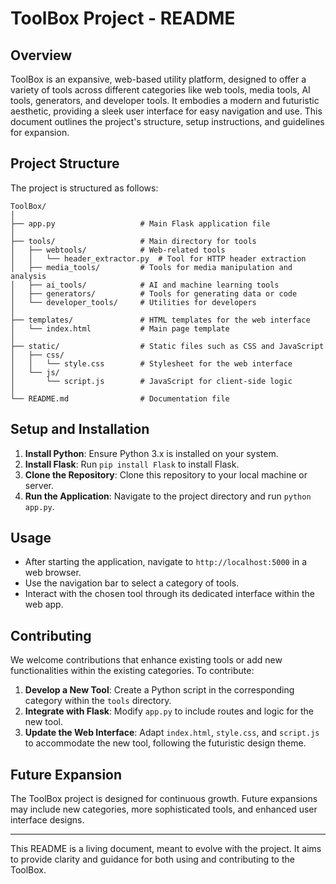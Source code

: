 
# ToolBox Project - README

## Overview

ToolBox is an expansive, web-based utility platform, designed to offer a variety of tools across different categories like web tools, media tools, AI tools, generators, and developer tools. It embodies a modern and futuristic aesthetic, providing a sleek user interface for easy navigation and use. This document outlines the project's structure, setup instructions, and guidelines for expansion.

## Project Structure

The project is structured as follows:

```
ToolBox/
│
├── app.py                   # Main Flask application file
│
├── tools/                   # Main directory for tools
│   ├── webtools/            # Web-related tools
│   │   └── header_extractor.py  # Tool for HTTP header extraction
│   ├── media_tools/         # Tools for media manipulation and analysis
│   ├── ai_tools/            # AI and machine learning tools
│   ├── generators/          # Tools for generating data or code
│   └── developer_tools/     # Utilities for developers
│
├── templates/               # HTML templates for the web interface
│   └── index.html           # Main page template
│
├── static/                  # Static files such as CSS and JavaScript
│   ├── css/
│   │   └── style.css        # Stylesheet for the web interface
│   └── js/
│       └── script.js        # JavaScript for client-side logic
│
└── README.md                # Documentation file
```

## Setup and Installation

1. **Install Python**: Ensure Python 3.x is installed on your system.
2. **Install Flask**: Run `pip install Flask` to install Flask.
3. **Clone the Repository**: Clone this repository to your local machine or server.
4. **Run the Application**: Navigate to the project directory and run `python app.py`.

## Usage

- After starting the application, navigate to `http://localhost:5000` in a web browser.
- Use the navigation bar to select a category of tools.
- Interact with the chosen tool through its dedicated interface within the web app.

## Contributing

We welcome contributions that enhance existing tools or add new functionalities within the existing categories. To contribute:

1. **Develop a New Tool**: Create a Python script in the corresponding category within the `tools` directory.
2. **Integrate with Flask**: Modify `app.py` to include routes and logic for the new tool.
3. **Update the Web Interface**: Adapt `index.html`, `style.css`, and `script.js` to accommodate the new tool, following the futuristic design theme.

## Future Expansion

The ToolBox project is designed for continuous growth. Future expansions may include new categories, more sophisticated tools, and enhanced user interface designs.

---

This README is a living document, meant to evolve with the project. It aims to provide clarity and guidance for both using and contributing to the ToolBox.
